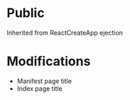 # Public
Inherited from ReactCreateApp ejection

# Modifications
- Manifest page title
- Index page title